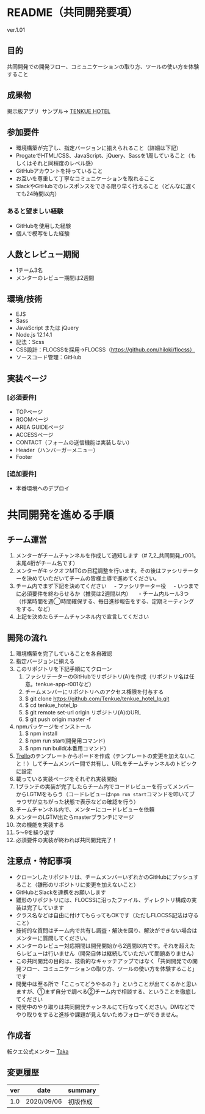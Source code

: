 # README（共同開発要項）
ver.1.01

## 目的
共同開発での開発フロー、コミュニケーションの取り方、ツールの使い方を体験すること

## 成果物
掲示板アプリ  
サンプル→ [TENKUE HOTEL](https://test.takanori-portfolio.com/)

## 参加要件
- 環境構築が完了し、指定バージョンに揃えられること（詳細は下記）
- ProgateでHTML/CSS、JavaScript、jQuery、Sassを1周していること（もしくはそれと同程度のレベル感）
- GitHubアカウントを持っていること
- お互いを尊重して丁寧なコミュニケーションを取れること
- SlackやGitHubでのレスポンスをできる限り早く行えること（どんなに遅くても24時間以内）

### あると望ましい経験
- GitHubを使用した経験
- 個人で模写をした経験

## 人数とレビュー期間
- 1チーム3名
- メンターのレビュー期間は2週間

## 環境/技術
- EJS
- Sass
- JavaScript または jQuery
- Node.js 12.14.1
- 記法：Scss
- CSS設計：FLOCSSを採用→FLOCSS（https://github.com/hiloki/flocss）
- ソースコード管理：GitHub

## 実装ページ
### [必須要件]
- TOPページ
- ROOMページ
- AREA GUIDEページ
- ACCESSページ
- CONTACT（フォームの送信機能は実装しない）
- Header（ハンバーガーメニュー）
- Footer

### [追加要件]
- 本番環境へのデプロイ

# 共同開発を進める手順
## チーム運営
1. メンターがチームチャンネルを作成して通知します（# 7_2_共同開発_r001。末尾4桁がチーム名です）
1. メンターがキックオフMTGの日程調整を行います。その後はファシリテーターを決めていただいてチームの皆様主導で進めてください。
1. チーム内でまず下記を決めてください
    - ファシリテーター役
    - いつまでに必須要件を終わらせるか（推奨は2週間以内）
    - チーム内ルール3つ（作業時間を週◯時間確保する、毎日進捗報告をする、定期ミーティングをする、など）
1. 上記を決めたらチームチャンネル内で宣言してください

## 開発の流れ
1. 環境構築を完了していることを各自確認
1. 指定バージョンに揃える
1. このリポジトリを下記手順にてクローン
    1. ファシリテーターのGitHubでリポジトリ(A)を作成（リポジトリ名は任意。tenkue-app-r001など）
    1. チームメンバーにリポジトリへのアクセス権限を付与する
    1. $ git clone https://github.com/Tenkue/tenkue_hotel_lp.git
    1. $ cd tenkue_hotel_lp
    1. $ git remote set-url origin リポジトリ(A)のURL
    1. $ git push origin master -f
1. npmパッケージをインストール
    1. $ npm install
    1. $ npm run start(開発用コマンド)
    1. $ npm run build(本番用コマンド)
1. [Trello](https://trello.com/b/Ov92RvVD)のテンプレートからボードを作成（テンプレートの変更を加えないこと！）してチームメンバー間で共有し、URLをチームチャンネルのトピックに設定
1. 載っている実装ページをそれぞれ実装開始
1. 1ブランチの実装が完了したらチーム内でコードレビューを行ってメンバーからLGTMをもらう（コードレビューは`npm run start`コマンドを叩いてブラウザが立ちがった状態で表示などの確認を行う）
1. チームチャンネル内で、メンターにコードレビューを依頼
1. メンターのLGTM出たらmasterブランチにマージ
1. 次の機能を実装する
1. 5〜9を繰り返す
1. 必須要件の実装が終われば共同開発完了！

## 注意点・特記事項
- クローンしたリポジトリは、チームメンバーいずれかのGitHubにプッシュすること（雛形のリポジトリに変更を加えないこと）
- GitHubとSlackを連携をお願いします
- 雛形のリポジトリには、FLOCSSに沿ったファイル、ディレクトリ構成の実装は完了しています
- クラス名などは自由に付けてもらってもOKです（ただしFLOCSS記法は守ること）
- 技術的な質問はチーム内で共有し調査・解決を図り、解決ができない場合はメンターに質問してください。
- メンターのレビュー対応期間は開発開始から2週間以内です。それを超えたらレビューは行いません（開発自体は継続していただいて問題ありません）
- この共同開発の目的は、技術的なキャッチアップではなく「共同開発での開発フロー、コミュニケーションの取り方、ツールの使い方を体験すること」です
- 開発中は至る所で「ここってどうやるの？」ということが出てくるかと思いますが、①まず自分で調べる②チーム内で相談する、ということを徹底してください
- 開発中のやり取りは共同開発チャンネルにて行なってください。DMなどでやり取りをすると進捗や課題が見えないためフォローができません。

## 作成者
転クエ公式メンター [Taka](https://twitter.com/takaIT3)

## 変更履歴
| ver | date | summary |
----|----|---- 
| 1.0 | 2020/09/06 | 初版作成 |
